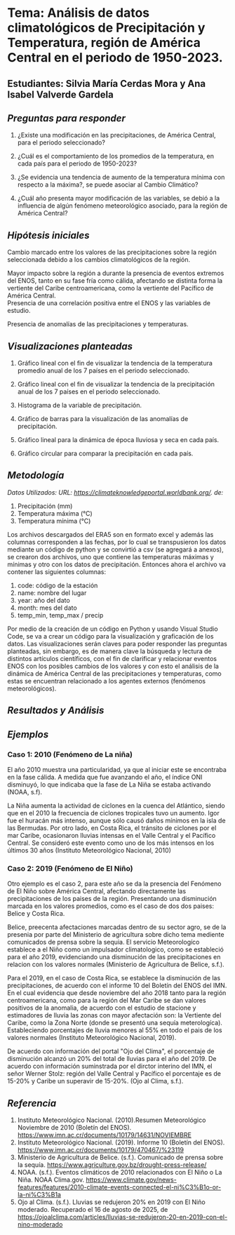 #  Tema: Análisis de datos climatológicos de Precipitación y Temperatura, región de América Central en el periodo de 1950-2023.   
## Estudiantes: Silvia María Cerdas Mora y Ana Isabel Valverde Gardela  

## *Preguntas para responder*  

1. ¿Existe una modificación en las precipitaciones, de América Central, para el periodo seleccionado? 

2. ¿Cuál es el comportamiento de los promedios de la temperatura, en cada país para el periodo de 1950-2023? 

3. ¿Se evidencia una tendencia de aumento de la temperatura mínima  con respecto a la máxima?, se puede asociar al Cambio Climático? 

4. ¿Cuál año presenta mayor modificación de las variables, se debió a la influencia de algún fenómeno meteorológico asociado, para la región de América Central?

## *Hipótesis iniciales*
Cambio marcado entre los valores de las precipitaciones sobre la región seleccionada debido a los cambios climatológicos de la región. 
  
Mayor impacto sobre la región a durante la presencia de eventos extremos del ENOS, tanto en su fase fría como cálida, afectando se distinta forma la vertiente del Caribe centroamericana, como la vertiente del Pacífico de América Central.  
Presencia de una correlación positiva entre el ENOS y las variables de estudio.  

Presencia de anomalías de las precipitaciones y temperaturas. 

## *Visualizaciones planteadas*   

1. Gráfico lineal con el fin de visualizar la tendencia de la temperatura promedio anual de los 7 países en el periodo seleccionado.  

2. Gráfico lineal con el fin de visualizar la tendencia de la precipitación anual de los 7 países en el periodo seleccionado. 

3. Histograma de la variable de precipitación. 

4. Gráfico de barras para la visualización de las anomalías de precipitación. 

5. Gráfico lineal para la dinámica de época lluviosa y seca en cada país.

6. Gráfico circular para comparar la precipitación en cada país.

## *Metodología* 
*Datos Utilizados: URL: https://climateknowledgeportal.worldbank.org/. de:*

1. Precipitación (mm) 
2. Temperatura máxima (°C) 
3. Temperatura mínima (°C)

Los archivos descargados del ERA5 son en formato excel y además las columnas corresponden a las fechas, por lo cual se transpusieron los datos mediante un código de python y se convirtió a csv (se agregará a anexos), se crearon dos archivos, uno que contiene las temperaturas máximas y mínimas y otro con los datos de precipitación. Entonces ahora el archivo va contener las siguientes columnas:
1. code: código de la estación
2. name: nombre del lugar
3. year: año del dato
4. month: mes del dato
5. temp_min, temp_max / precip

Por medio de la creación de un código en Python y usando Visual Studio Code, se va a crear un código para la visualización y graficación de los datos. Las visualizaciones serán claves para poder responder las preguntas planteadas, sin embargo, es de manera clave la búsqueda y lectura de distintos artículos científicos, con el fin de clarificar y relacionar eventos ENOS con los posibles cambios de los valores y con esto el análisis de la dinámica de América Central de las precipitaciones y temperaturas, como estas se encuentran relacionado a los agentes externos (fenómenos meteorológicos). 

## *Resultados y Análisis*

## *Ejemplos*
### Caso 1: 2010 (Fenómeno de La niña)
El año 2010 muestra una particularidad, ya que al iniciar este se encontraba en la fase cálida. A medida que fue avanzando el año, el índice ONI disminuyó, lo que indicaba que la fase de La Niña se estaba activando (NOAA, s.f).

La Niña aumenta la actividad de ciclones en la cuenca del Atlántico, siendo que en el 2010 la frecuencia de ciclones tropicales tuvo un aumento. Igor fue el huracán más intenso, aunque sólo causó daños mínimos en la isla de las Bermudas. Por otro lado, en Costa Rica, el tránsito de ciclones por el mar Caribe, ocasionaron lluvias intensas en el Valle Central y el Pacífico Central. Se consideró este evento como uno de los más intensos en los últimos 30 años (Instituto Meteorológico Nacional, 2010) 


### Caso 2: 2019 (Fenómeno de El Niño)
Otro ejemplo es el caso 2,  para este año se da la presencia del Fenómeno de El Niño sobre América Central, afectando directamente las precipitaciones de los paises de la región. Presentando una disminución marcada en los valores promedios, como es el caso de dos dos paises: Belice y Costa Rica.

Belice, preecenta afectaciones marcadas dentro de su sector agro, se de la presenia por parte del Ministerio de agricultura sobre dicho tema mediente comunicados de prensa sobre la sequia. 
El servicio Meteorologíco  establece a el Niño como un impulsador climatologico, como se estableció para el año 2019, evidenciando una disminución de las precipitaciones en relacion con los valores normales (Ministerio de Agricultura de Belice, s.f.).

Para el 2019, en el caso de Costa Rica, se establece la disminución de las precipitaciones, de acuerdo con el informe 10 del Boletín del ENOS del IMN.
En el cual evidencia que desde noviembre del año 2018 tanto para la región centroamericana, como para la región del Mar Caribe se dan valores positivos de la anomalia, de acuerdo con el estudio de stacione y estimadores de lluvia las zonas con mayor afectación son: la Vertiente del Caribe, como la Zona Norte (donde se presentó una sequía meterologíca). Estableciendo porcentajes de lluvia menores al 55% en todo el pais de los valores normales (Instituto Meteorológico Nacional, 2019).

De acuerdo con información del portal "Ojo del Clima", el porcentaje  de disminución alcanzó un 20% del total de lluvias para el año del 2019. De acuerdo con información suminstrada por el dirctor interino del IMN, el señor Werner Stolz: región del Valle Central y Pacífico el porcentaje es de 15-20% y Caribe un superavir de 15-20%.
(Ojo al Clima, s.f.).

## *Referencia*
1. Instituto Meteorológico Nacional. (2010).Resumen Meteorológico Noviembre de 2010 (Boletín del ENOS). https://www.imn.ac.cr/documents/10179/14631/NOVIEMBRE
2. Instituto Meteorológico Nacional. (2019). Informe 10 (Boletín del ENOS). https://www.imn.ac.cr/documents/10179/470467/%23119
3. Ministerio de Agricultura de Belice. (s.f.). Comunicado de prensa sobre la sequía. https://www.agriculture.gov.bz/drought-press-release/
4. NOAA. (s.f.). Eventos climáticos de 2010 relacionados con El Niño o La Niña. NOAA Clima.gov. https://www.climate.gov/news-features/features/2010-climate-events-connected-el-ni%C3%B1o-or-la-ni%C3%B1a
5. Ojo al Clima. (s.f.). Lluvias se redujeron 20% en 2019 con El Niño moderado. Recuperado el 16 de agosto de 2025, de https://ojoalclima.com/articles/lluvias-se-redujeron-20-en-2019-con-el-nino-moderado


